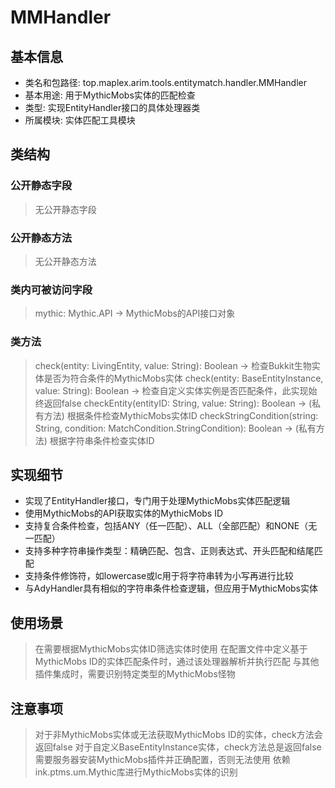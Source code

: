 # MMHandler

## 基本信息
- 类名和包路径: top.maplex.arim.tools.entitymatch.handler.MMHandler
- 基本用途: 用于MythicMobs实体的匹配检查
- 类型: 实现EntityHandler接口的具体处理器类
- 所属模块: 实体匹配工具模块

## 类结构

### 公开静态字段
> 无公开静态字段

### 公开静态方法
> 无公开静态方法

### 类内可被访问字段
> mythic: Mythic.API -> MythicMobs的API接口对象

### 类方法
> check(entity: LivingEntity, value: String): Boolean -> 检查Bukkit生物实体是否为符合条件的MythicMobs实体
> check(entity: BaseEntityInstance, value: String): Boolean -> 检查自定义实体实例是否匹配条件，此实现始终返回false
> checkEntity(entityID: String, value: String): Boolean -> (私有方法) 根据条件检查MythicMobs实体ID
> checkStringCondition(string: String, condition: MatchCondition.StringCondition): Boolean -> (私有方法) 根据字符串条件检查实体ID

## 实现细节
- 实现了EntityHandler接口，专门用于处理MythicMobs实体匹配逻辑
- 使用MythicMobs的API获取实体的MythicMobs ID
- 支持复合条件检查，包括ANY（任一匹配）、ALL（全部匹配）和NONE（无一匹配）
- 支持多种字符串操作类型：精确匹配、包含、正则表达式、开头匹配和结尾匹配
- 支持条件修饰符，如lowercase或lc用于将字符串转为小写再进行比较
- 与AdyHandler具有相似的字符串条件检查逻辑，但应用于MythicMobs实体

## 使用场景
> 在需要根据MythicMobs实体ID筛选实体时使用
> 在配置文件中定义基于MythicMobs ID的实体匹配条件时，通过该处理器解析并执行匹配
> 与其他插件集成时，需要识别特定类型的MythicMobs怪物

## 注意事项
> 对于非MythicMobs实体或无法获取MythicMobs ID的实体，check方法会返回false
> 对于自定义BaseEntityInstance实体，check方法总是返回false
> 需要服务器安装MythicMobs插件并正确配置，否则无法使用
> 依赖ink.ptms.um.Mythic库进行MythicMobs实体的识别
